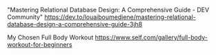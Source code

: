 "Mastering Relational Database Design: A Comprehensive Guide - DEV Community" https://dev.to/louaiboumediene/mastering-relational-database-design-a-comprehensive-guide-3jh8

My Chosen Full Body Workout 
https://www.self.com/gallery/full-body-workout-for-beginners
